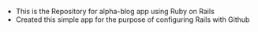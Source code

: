 - This is the Repository for alpha-blog app using Ruby on Rails
- Created this simple app for the purpose of configuring Rails with Github
